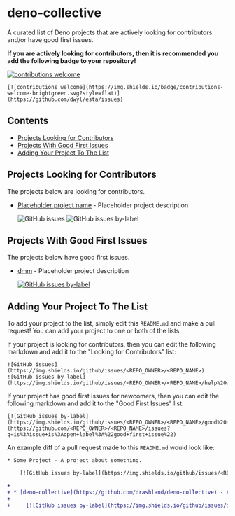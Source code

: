 # deno-collective

A curated list of Deno projects that are actively looking for contributors and/or have good first issues.

**If you are actively looking for contributors, then it is recommended you add the following badge to your repository!**

[![contributions welcome](https://img.shields.io/badge/contributions-welcome-brightgreen.svg?style=flat)](https://github.com/dwyl/esta/issues)

```
[![contributions welcome](https://img.shields.io/badge/contributions-welcome-brightgreen.svg?style=flat)](https://github.com/dwyl/esta/issues)
```

## Contents

- [Projects Looking for Contributors](#projects-looking-for-contributors)
- [Projects With Good First Issues](#projects-with-good-first-issues)
- [Adding Your Project To The List](#adding-your-project-to-the-list)

## Projects Looking for Contributors

The projects below are looking for contributors.

* [Placeholder project name](https://placeholderproject.link) - Placeholder project description

    ![GitHub issues](https://img.shields.io/github/issues/placeholderowner/placeholderrepo)
    ![GitHub issues by-label](https://img.shields.io/github/issues/placeholderowner/placeholderrepo/help%20wanted.svg)

## Projects With Good First Issues

The projects below have good first issues.

* [dmm](https://github.com/drashland/dmm/issues) - Placeholder project description

    [![GitHub issues by-label](https://img.shields.io/github/issues/drashland/dmm/good%20first%20issue)](https://github.com/drashland/dmm/issues?q=is%3Aissue+is%3Aopen+label%3A%22good+first+issue%22)

## Adding Your Project To The List

To add your project to the list, simply edit this `README.md` and make a pull request! You can add your project to one or both of the lists.

If your project is looking for contributors, then you can edit the following markdown and add it to the "Looking for Contributors" list:

```
![GitHub issues](https://img.shields.io/github/issues/<REPO_OWNER>/<REPO_NAME>)
![GitHub issues by-label](https://img.shields.io/github/issues/<REPO_OWNER>/<REPO_NAME>/help%20wanted.svg)
```

If your project has good first issues for newcomers, then you can edit the following markdown and add it to the "Good First Issues" list:

```
[![GitHub issues by-label](https://img.shields.io/github/issues/<REPO_OWNER>/<REPO_NAME>/good%20first%20issue)](https://github.com/<REPO_OWNER>/<REPO_NAME>/issues?q=is%3Aissue+is%3Aopen+label%3A%22good+first+issue%22)
```

An example diff of a pull request made to this `README.md` would look like:

```diff
* Some Project - A project about something.

    [![GitHub issues by-label](https://img.shields.io/github/issues/<REPO_OWNER>/<REPO_NAME>/good%20first%20issue)](https://github.com/<REPO_OWNER>/<REPO_NAME>/issues?q=is%3Aissue+is%3Aopen+label%3A%22good+first+issue%22)

+
+ * [deno-collective](https://github.com/drashland/deno-collective) - A curated list of Deno projects that are either actively looking for contributors, with good first issues or both
+
+     [![GitHub issues by-label](https://img.shields.io/github/issues/drashland/deno-collective/good%20first%20issue)](https://github.com/drashland/deno-collective/issues?q=is%3Aissue+is%3Aopen+label%3A%22good+first+issue%22)
```
